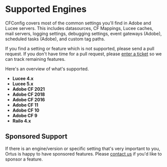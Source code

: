 # Supported Engines

 CFConfig covers most of the common settings you'll find in Adobe and Lucee servers. This includes datasources, CF Mappings, Lucee caches, mail servers, logging settings, debugging settings, event gateways \(Adobe\), scheduled tasks \(Adobe\), and custom tag paths.

 If you find a setting or feature which is not supported, please send a pull request.  If you don't have time for a pull request, please [enter a ticket](https://ortussolutions.atlassian.net/projects/CFCONFIG) so we can track remaining features.

Here's an overview of what's supported.

* **Lucee 4.x**
* **Lucee 5.x** 
* **Adobe CF 2021**
* **Adobe CF 2018**
* **Adobe CF 2016**
* **Adobe CF 11**
* **Adobe CF 10**
* **Adobe CF 9**
* **Railo 4.x**

## Sponsored Support

If there is an engine/version or specific setting that's very important to you, Ortus is happy to have sponsored features. Please [contact us](https://www.ortussolutions.com/#contact) if you'd like to sponsor a feature.

